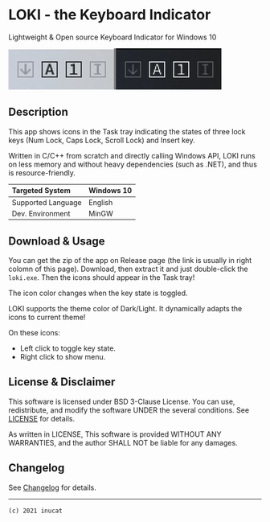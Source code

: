 # LOKI - the Keyboard Indicator

Lightweight & Open source Keyboard Indicator for Windows 10

![Banner](./banner1.jpg)

## Description

This app shows icons in the Task tray indicating the states of three lock keys
(Num Lock, Caps Lock, Scroll Lock) and Insert key.

Written in C/C++ from scratch and directly calling Windows API,
LOKI runs on less memory and without heavy dependencies (such as .NET), and thus is resource-friendly.

|Targeted System    |Windows 10 |
|:---               |:---       |
|Supported Language |English    |
|Dev. Environment   |MinGW      |

## Download & Usage

You can get the zip of the app on Release page
(the link is usually in right colomn of this page).
Download, then extract it and just double-click the `loki.exe`.
Then the icons should appear in the Task tray!

The icon color changes when the key state is toggled.

LOKI supports the theme color of Dark/Light.
It dynamically adapts the icons to current theme!

On these icons:

- Left click to toggle key state.
- Right click to show menu.

## License & Disclaimer

This software is licensed under BSD 3-Clause License.
You can use, redistribute, and modify the software UNDER the several conditions.
See [LICENSE](./LICENSE) for details.

As written in LICENSE,
This software is provided WITHOUT ANY WARRANTIES,
and the author SHALL NOT be liable for any damages.

## Changelog

See [Changelog](./Changelog.md) for details.

---

    (c) 2021 inucat
